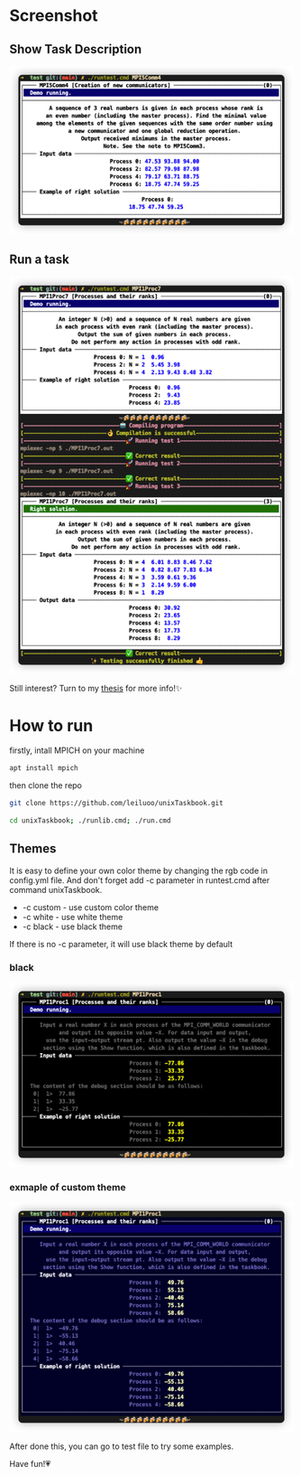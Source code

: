 # Screenshot

## Show Task Description
![](images/example.png)

## Run a task
![](images/mpi1_eg_r.png)

Still interest? Turn to my [thesis](https://github.com/leiluoo/thesis) for more info!✨

# How to run

firstly, intall MPICH on your machine
```bash
apt install mpich
```
then clone the repo
```bash
git clone https://github.com/leiluoo/unixTaskbook.git
```

```bash
cd unixTaskbook; ./runlib.cmd; ./run.cmd
```

## Themes

It is easy to define your own color theme by changing the rgb code in config.yml file. And don't forget add -c parameter in runtest.cmd after command unixTaskbook.

* -c custom - use custom color theme
* -c white  - use white theme
* -c black  - use black theme

If there is no -c parameter, it will use black theme by default 

### black

![](images/black.png)

### exmaple of custom theme

![](images/custom.png)

After done this, you can go to test file to try some examples.

Have fun!💗
